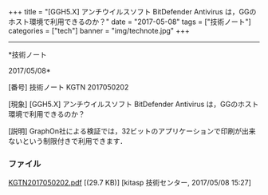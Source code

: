 ﻿+++
title = "[GGH5.X] アンチウイルスソフト BitDefender Antivirus は，GGのホスト環境で利用できるのか？"
date = "2017-05-08"
tags = ["技術ノート"]
categories = ["tech"]
banner = "img/technote.jpg"
+++

-----------------------------------------------------------------------------------------------------------------------------

*技術ノート

2017/05/08*


[番号]
技術ノート KGTN 2017050202

[現象]
[GGH5.X] アンチウイルスソフト BitDefender Antivirus
は，GGのホスト環境で利用できるのか？

[説明]
GraphOn社による検証では，32ビットのアプリケーションで印刷が出来ないという制限付きで利用できます．


### ファイル

 
 


[KGTN2017050202.pdf](http://techreport.kitasp.net/attachments/download/3571/KGTN2017050202.pdf)
 [(29.7 KB)] [kitasp 技術センター, 2017/05/08
15:27]


 


 

